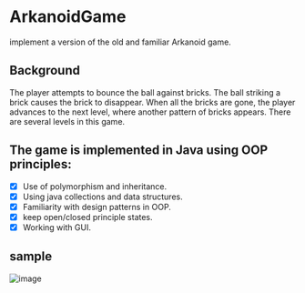 # ArkanoidGame
 implement a version of the old and familiar Arkanoid game.
## Background 
The player attempts to bounce the ball against bricks. The ball striking a brick causes the brick to disappear. When all the bricks are gone, the player advances to the next level, where another pattern of bricks appears.
There are several levels in this game.

## The game is implemented in Java using OOP principles:
- [x] Use of polymorphism and inheritance.
- [x] Using java collections and data structures.
- [x] Familiarity with design patterns in OOP.
- [x] keep open/closed principle states.
- [x] Working with GUI.
 ## sample
 
![image](https://user-images.githubusercontent.com/73064092/156007489-9efc9cfa-e2bc-4c57-b7c4-02028606d83c.png)




